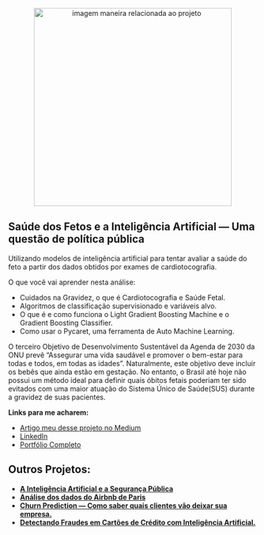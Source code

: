 <p align="center">
  <img src="https://image.freepik.com/fotos-gratis/mulher-gravida-sob-monitoramento-fetal-por-medico_53876-144233.jpg" alt="imagem maneira relacionada ao projeto"height=400px >
</p>

## Saúde dos Fetos e a Inteligência Artificial — Uma questão de política pública

<p>
Utilizando modelos de inteligência artificial para tentar avaliar a saúde do feto a partir dos dados obtidos por exames de cardiotocografia.
</p>

O que você vai aprender nesta análise:
* Cuidados na Gravidez, o que é Cardiotocografia e Saúde Fetal.
* Algoritmos de classificação supervisionado e variáveis alvo.
* O que é e como funciona o Light Gradient Boosting Machine e o Gradient Boosting Classifier.
* Como usar o Pycaret, uma ferramenta de Auto Machine Learning.

<p>
  
O terceiro Objetivo de Desenvolvimento Sustentável da Agenda de 2030 da ONU prevê “Assegurar uma vida saudável e promover o bem-estar para todas e todos, em todas as idades”. Naturalmente, este objetivo deve incluir os bebês que ainda estão em gestação. No entanto, o Brasil até hoje não possui um método ideal para definir quais óbitos fetais poderiam ter sido evitados com uma maior atuação do Sistema Único de Saúde(SUS) durante a gravidez de suas pacientes.
</p>

<p>
  
**Links para me acharem:**
* [Artigo meu desse projeto no Medium](https://thalesferraz.medium.com/sa%C3%BAde-dos-fetos-e-a-i-a-uma-quest%C3%A3o-de-pol%C3%ADtica-p%C3%BAblica-b45cb599d34e)
* [LinkedIn](https://www.linkedin.com/in/thalesdefreitasferraz/)
* [Portfólio Completo](https://github.com/FerrazThales)


</p>
<p>
  
## Outros Projetos:

* **[A Inteligência Artificial e a Segurança Pública](https://thalesferraz.medium.com/a-intelig%C3%AAncia-artificial-e-a-seguran%C3%A7a-p%C3%BAblica-495a2e4efcf5)**
* **[Análise dos dados do Airbnb de Paris](https://thalesferraz.medium.com/an%C3%A1lise-dos-dados-do-airbnb-de-paris-337238b3e4c3)**
* **[Churn Prediction — Como saber quais clientes vão deixar sua empresa.](https://thalesferraz.medium.com/churn-prediction-como-saber-quais-clientes-v%C3%A3o-deixar-sua-empresa-a02f65c68167?p=a02f65c68167)**
* **[Detectando Fraudes em Cartões de Crédito com Inteligência Artificial.](https://thalesferraz.medium.com/detectando-fraudes-em-cart%C3%B5es-de-cr%C3%A9dito-com-intelig%C3%AAncia-artificial-6b196f3ef87d)**

</p>



